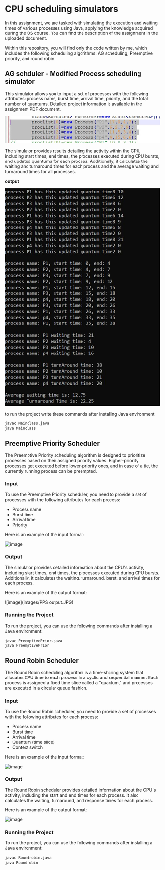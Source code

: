 # CPU scheduling simulators
In this assignment, we are tasked with simulating the execution and waiting times of various processes using Java, applying the knowledge acquired during the OS course. You can find the description of the assignment in the uploaded document.

Within this repository, you will find only the code written by me, which includes the following scheduling algorithms: AG scheduling, Preemptive priority, and round robin.

## AG schduler - Modified Process scheduling simulator

This simulator allows you to input a set of processes with the following attributes: process name, burst time, arrival time, priority, and the total number of quantums. Detailed project information is available in the assignment PDF document.

![image](images/input.JPG)

The simulator provides results detailing the activity within the CPU, including start times, end times, the processes executed during CPU bursts, and updated quantums for each process. Additionally, it calculates the waiting and turnaround times for each process and the average waiting and turnaround times for all processes.

**output**

![image](images/output.JPG)


to run the project write these commands after installing Java environment

```
javac Mainclass.java
java Mainclass
```

## Preemptive Priority Scheduler

The Preemptive Priority scheduling algorithm is designed to prioritize processes based on their assigned priority values. Higher-priority processes get executed before lower-priority ones, and in case of a tie, the currently running process can be preempted.

### Input

To use the Preemptive Priority scheduler, you need to provide a set of processes with the following attributes for each process:
- Process name
- Burst time
- Arrival time
- Priority

Here is an example of the input format:

![image](images/PPS.JPG)

### Output

The simulator provides detailed information about the CPU's activity, including start times, end times, the processes executed during CPU bursts. Additionally, it calculates the waiting, turnaround, burst, and arrival times for each process.

Here is an example of the output format:

![image](images/PPS output.JPG)

### Running the Project

To run the project, you can use the following commands after installing a Java environment:

```
javac PreemptivePrior.java
java PreemptivePrior
```
## Round Robin Scheduler

The Round Robin scheduling algorithm is a time-sharing system that allocates CPU time to each process in a cyclic and sequential manner. Each process is assigned a fixed time slice called a "quantum," and processes are executed in a circular queue fashion.

### Input

To use the Round Robin scheduler, you need to provide a set of processes with the following attributes for each process:
- Process name
- Burst time
- Arrival time
- Quantum (time slice)
- Context switch

Here is an example of the input format:

![image](images/RRS_input.JPG)

### Output

The Round Robin scheduler provides detailed information about the CPU's activity, including the start and end times for each process. It also calculates the waiting, turnaround, and response times for each process.

Here is an example of the output format:

![image](images/RRS_output.JPG)

### Running the Project

To run the project, you can use the following commands after installing a Java environment:

```
javac Roundrobin.java
java Roundrobin
```
